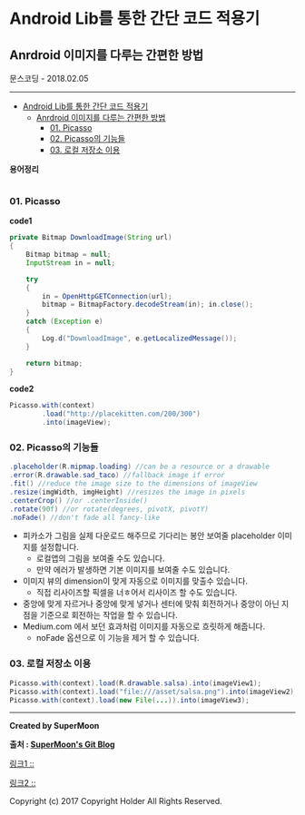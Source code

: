 # Android Lib를 통한 간단 코드 적용기

## Anrdroid 이미지를 다루는 간편한 방법

<div class="pull-right"> 문스코딩 - 2018.02.05 </div>

---

<!-- @import "[TOC]" {cmd="toc" depthFrom=1 depthTo=6 orderedList=false} -->
<!-- code_chunk_output -->

* [Android Lib를 통한 간단 코드 적용기](#android-lib를-통한-간단-코드-적용기)
	* [Anrdroid 이미지를 다루는 간편한 방법](#anrdroid-이미지를-다루는-간편한-방법)
		* [01. Picasso](#01-picasso)
		* [02. Picasso의 기능들](#02-picasso의-기능들)
		* [03. 로컬 저장소 이용](#03-로컬-저장소-이용)

<!-- /code_chunk_output -->


**용어정리**
```

```

### 01. Picasso

**code1**

```java
private Bitmap DownloadImage(String url)
{
    Bitmap bitmap = null;
    InputStream in = null;

    try
    {
        in = OpenHttpGETConnection(url);
        bitmap = BitmapFactory.decodeStream(in); in.close();
    }
    catch (Exception e)
    {
        Log.d("DownloadImage", e.getLocalizedMessage());
    }

    return bitmap;
}
```

**code2**

```java
Picasso.with(context)
        .load("http://placekitten.com/200/300")
        .into(imageView);
```

### 02. Picasso의 기능들

```java
.placeholder(R.mipmap.loading) //can be a resource or a drawable
.error(R.drawable.sad_taco) //fallback image if error
.fit() //reduce the image size to the dimensions of imageView
.resize(imgWidth, imgHeight) //resizes the image in pixels
.centerCrop() //or .centerInside()
.rotate(90f) //or rotate(degrees, pivotX, pivotY)
.noFade() //don't fade all fancy-like
```

- 피카소가 그림을 실제 다운로드 해주므로 기다리는 봉안 보여줄 placeholder 이미지를 설정합니다.
    - 로컬앱의 그림을 보여줄 수도 있습니다.
    - 만약 에러가 발생하면 기본 이미지를 보여줄 수도 있습니다.
- 이미지 뷰의 dimension이 맞게 자동으로 이미지를 맞출수 있습니다.
    - 직접 리사이즈할 픽셀을 너ㅎ어서 리사이즈 할 수도 있습니다.
- 중앙에 맞게 자르거나 중앙에 맞게 넣거나 센터에 맞춰 회전하거나 중앙이 아닌 지점을 기준으로 회전하는 작업을 할 수 있습니다.
- Medium.com 에서 보던 효과처럼 이미지를 자동으로 흐릿하게 해줍니다.
    - noFade 옵션으로 이 기능을 제거 할 수 있습니다.

### 03. 로컬 저장소 이용

```java
Picasso.with(context).load(R.drawable.salsa).into(imageView1);
Picasso.with(context).load("file:///asset/salsa.png").into(imageView2);
Picasso.with(context).load(new File(...)).into(imageView3);
```

---

**Created by SuperMoon**

**출처 : [SuperMoon's Git Blog](https://github.com/jm921106)**

[링크1 :: ]()

[링크2 :: ]()


Copyright (c) 2017 Copyright Holder All Rights Reserved.
